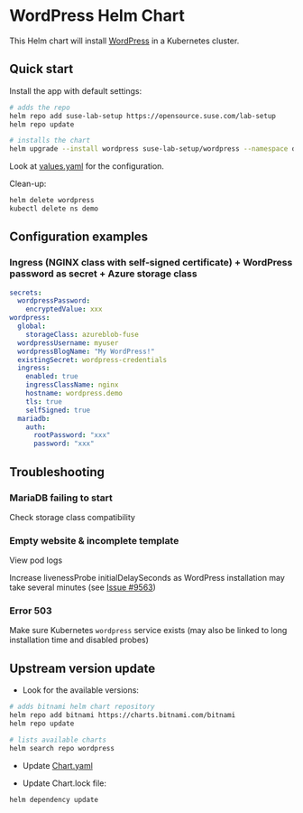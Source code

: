 # WordPress Helm Chart

This Helm chart will install [WordPress](https://wordpress.com/) in a Kubernetes cluster.

## Quick start

Install the app with default settings:

```bash
# adds the repo
helm repo add suse-lab-setup https://opensource.suse.com/lab-setup
helm repo update

# installs the chart
helm upgrade --install wordpress suse-lab-setup/wordpress --namespace demo --create-namespace
```

Look at [values.yaml](values.yaml) for the configuration.

Clean-up:

```bash
helm delete wordpress
kubectl delete ns demo
```

## Configuration examples

### Ingress (NGINX class with self-signed certificate) + WordPress password as secret + Azure storage class

```yaml
secrets:
  wordpressPassword:
    encryptedValue: xxx
wordpress:
  global:
    storageClass: azureblob-fuse
  wordpressUsername: myuser
  wordpressBlogName: "My WordPress!"
  existingSecret: wordpress-credentials
  ingress:
    enabled: true
    ingressClassName: nginx
    hostname: wordpress.demo
    tls: true
    selfSigned: true
  mariadb:
    auth:
      rootPassword: "xxx"
      password: "xxx"
```

## Troubleshooting

### MariaDB failing to start

Check storage class compatibility

### Empty website & incomplete template

View pod logs

Increase livenessProbe initialDelaySeconds as WordPress installation may take several minutes (see [Issue #9563](https://github.com/bitnami/charts/issues/9563))

### Error 503

Make sure Kubernetes `wordpress` service exists (may also be linked to long installation time and disabled probes)

## Upstream version update

- Look for the available versions:

```bash
# adds bitnami helm chart repository
helm repo add bitnami https://charts.bitnami.com/bitnami
helm repo update

# lists available charts
helm search repo wordpress
```

- Update [Chart.yaml](Chart.yaml)

- Update Chart.lock file:

```bash
helm dependency update
```
